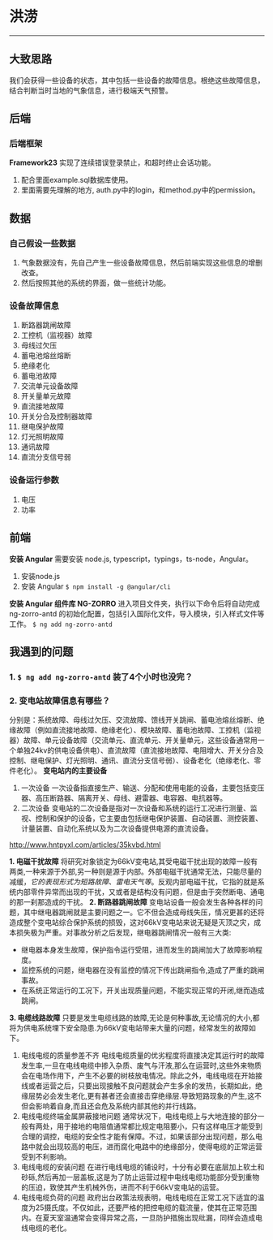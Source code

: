 # 洪涝

---

## 大致思路

我们会获得一些设备的状态，其中包括一些设备的故障信息。根绝这些故障信息，结合判断当时当地的气象信息，进行极端天气预警。

## 后端

### 后端框架

**Framework23**
实现了连续错误登录禁止，和超时终止会话功能。

1. 配合里面example.sql数据库使用。
1. 里面需要先理解的地方, auth.py中的login，和method.py中的permission。

## 数据

### 自己假设一些数据

1. 气象数据没有，先自己产生一些设备故障信息，然后前端实现这些信息的增删改查。
1. 然后按照其他的系统的界面，做一些统计功能。

### 设备故障信息

1. 断路器跳闸故障
2. 工控机（监视器）故障
3. 母线过欠压
4. 蓄电池熔丝熔断
5. 绝缘老化
6. 蓄电池故障
7. 交流单元设备故障
8. 开关量单元故障
9. 直流接地故障
10. 开关分合及控制器故障
11. 继电保护故障
12. 灯光照明故障
13. 通讯故障
14. 直流分支信号弱

### 设备运行参数

1. 电压
2. 功率

## 前端

**安装 Angular**
需要安装 node.js, typescript，typings，ts-node，Angular。

1. 安装node.js
1. 安装 Angular
``$ npm install -g @angular/cli``

**安装 Angular 组件库 NG-ZORRO**
进入项目文件夹，执行以下命令后将自动完成 ng-zorro-antd 的初始化配置，包括引入国际化文件，导入模块，引入样式文件等工作。
``$ ng add ng-zorro-antd``

## 我遇到的问题

### 1.  ``$ ng add ng-zorro-antd`` 装了4个小时也没完？

### 2. 变电站故障信息有哪些？

分别是：系统故障、母线过欠压、交流故障、馈线开关跳闸、蓄电池熔丝熔断、绝缘故障（例如直流接地故障、绝缘老化）、模块故障、蓄电池故障、工控机（监视器）故障、单元设备故障（交流单元、直流单元、开关量单元，这些设备通常用一个单独24kv的供电设备供电）、直流故障（直流接地故障、电阻增大、开关分合及控制、继电保护、灯光照明、通讯、直流分支信号弱）、设备老化（绝缘老化、零件老化）。
**变电站内的主要设备**

1. 一次设备
一次设备指直接生产、输送、分配和使用电能的设备，主要包括变压器、高压断路器、隔离开关、母线、避雷器、电容器、电抗器等。
2. 二次设备
变电站的二次设备是指对一次设备和系统的运行工况进行测量、监视、控制和保护的设备，它主要由包括继电保护装置、自动装置、测控装置、计量装置、自动化系统以及为二次设备提供电源的直流设备。

<http://www.hntpyxl.com/articles/35kvbd.html>

**1. 电磁干扰故障**
将研究对象锁定为66kV变电站,其受电磁干扰出现的故障一般有两类,一种来源于外部,另一种则是源于内部。外部电磁干扰通常无法，只能尽量的减缓，*它的表现形式为短路故障、雷电天气等*。反观内部电磁干扰，它指的就是系统内部零件异常而出现的干扰，又或者是结构没有问题，但是由于突然断电、通电的那一刹那造成的干扰。
**2. 断路器跳闸故障**
变电站设备一般会发生各种各样的问题，其中继电器跳闸就是主要问题之一。它不但会造成母线失压，情况更甚的还将造成整个变电站综合保护系统的损毁，这对66kV变电站来说无疑是灭顶之灾，成本损失极为严重。对事故分析之后发现，继电器跳闸情况一般有三大类:

- 继电器本身发生故障，保护指令运行受阻，进而发生的跳闸加大了故障影响程度。
- 监控系统的问题，继电器在没有监控的情况下传出跳闸指令,造成了严重的跳闸事故。
- 在系统正常运行的工况下，开关出现质量问题，不能实现正常的开闭,继而造成跳闸。

**3. 电缆线路故障**
只要是发生电缆线路的故障,无论是何种事故,无论情况的大小,都将为供电系统埋下安全隐患.为66kV变电站带来大量的问题，经常发生的故障如下。

1. 电线电缆的质量参差不齐
电线电缆质量的优劣程度将直接决定其运行时的故障发生率,一旦在电线电缆中掺入杂质、废气与汗液,那么在运营时,这些外来物质会在电场作用下，产生不必要的树枝放电情况。除此之外，电线电缆在开始接线或者运营之后，只要出现接触不良问题就会产生多余的发热，长期如此，绝缘层势必会发生老化,更有甚者还会直接击穿绝缘层.导致短路现象的产生,这不但会影响着自身,而且还会危及系统内部其他的并行线路。
2. 电线电缆终端金属屏蔽接地问题
通常状况下，电线电缆上与大地连接的部分一般有两处，用于接地的电阻值通常都比规定电阻要小，只有这样电压才能受到合理的调控，电缆的安全性才能有保障。不过，如果该部分出现问题，那么电路中就会出现较高的电压，进而腐化电路中的绝缘部分，使得电缆的正常运营受到不利影响。
3. 电线电缆的安装问题
在进行电线电缆的铺设时，十分有必要在底层加上软土和砂砾,然后再加一层盖板,这是为了防止运营过程中电线电缆功能部分受到重物的压迫，致使其产生机械外伤，进而不利于66kV变电站的运营。
4. 电线电缆负荷的问题
政府出台政策法规表明，电线电缆在正常工况下适宜的温度为25摄氏度。不仅如此，还要严格的把控电缆的载流量，使其在正常范围内。在夏天室温通常会变得异常之高，一旦防护措施出现纰漏，同样会造成电线电缆的老化。

